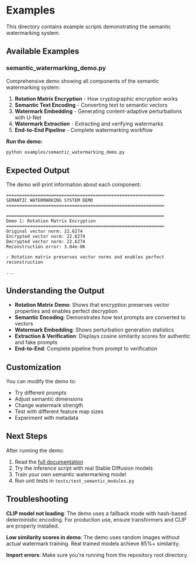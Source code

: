 # Examples

This directory contains example scripts demonstrating the semantic watermarking system.

## Available Examples

### semantic_watermarking_demo.py

Comprehensive demo showing all components of the semantic watermarking system:

1. **Rotation Matrix Encryption** - How cryptographic encryption works
2. **Semantic Text Encoding** - Converting text to semantic vectors
3. **Watermark Embedding** - Generating content-adaptive perturbations with U-Net
4. **Watermark Extraction** - Extracting and verifying watermarks
5. **End-to-End Pipeline** - Complete watermarking workflow

**Run the demo:**
```bash
python examples/semantic_watermarking_demo.py
```

## Expected Output

The demo will print information about each component:

```
============================================================
SEMANTIC WATERMARKING SYSTEM DEMO
============================================================

============================================================
Demo 1: Rotation Matrix Encryption
============================================================
Original vector norm: 22.6274
Encrypted vector norm: 22.6274
Decrypted vector norm: 22.6274
Reconstruction error: 3.04e-06

✓ Rotation matrix preserves vector norms and enables perfect reconstruction

...
```

## Understanding the Output

- **Rotation Matrix Demo**: Shows that encryption preserves vector properties and enables perfect decryption
- **Semantic Encoding**: Demonstrates how text prompts are converted to vectors
- **Watermark Embedding**: Shows perturbation generation statistics
- **Extraction & Verification**: Displays cosine similarity scores for authentic and fake prompts
- **End-to-End**: Complete pipeline from prompt to verification

## Customization

You can modify the demo to:
- Try different prompts
- Adjust semantic dimensions
- Change watermark strength
- Test with different feature map sizes
- Experiment with metadata

## Next Steps

After running the demo:

1. Read the [full documentation](../SEMANTIC_WATERMARKING.md)
2. Try the inference script with real Stable Diffusion models
3. Train your own semantic watermarking model
4. Run unit tests in `tests/test_semantic_modules.py`

## Troubleshooting

**CLIP model not loading**: The demo uses a fallback mode with hash-based deterministic encoding. For production use, ensure transformers and CLIP are properly installed.

**Low similarity scores in demo**: The demo uses random images without actual watermark training. Real trained models achieve 85%+ similarity.

**Import errors**: Make sure you're running from the repository root directory.

